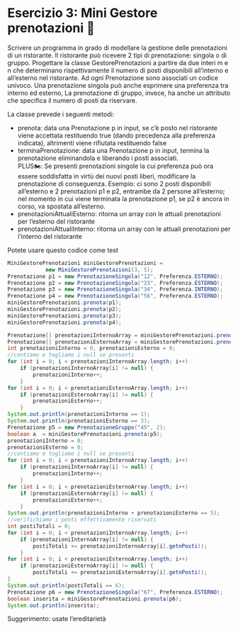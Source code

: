 # Esercizio 3: Mini Gestore prenotazioni 🛵

Scrivere un programma in grado di modellare la gestione delle prenotazioni di un ristorante. Il ristorante può ricevere 2 tipi di prenotazione: singola o di gruppo.
Progettare la classe GestorePrenotazioni a partire da due interi m e n che determinano rispettivamente il numero di posti disponibili all’interno e all’esterno nel ristorante.
Ad ogni Prenotazione sono associati un codice univoco. Una prenotazione singola può anche esprimere una preferenza tra interno ed esterno, La prenotazione di gruppo, invece, ha anche un attributo che specifica il numero di posti da riservare.

La classe prevede i seguenti metodi:

- prenota: data una Prenotazione p in input, se c’è posto nel ristorante viene accettata restituendo true (dando precedenza alla preferenza indicata), altrimenti viene rifiutata restituendo false
- terminaPrenotazione: data una Prenotazione p in input, termina la prenotazione eliminandola e liberando i posti associati.  
  PLUS🏍: Se presenti prenotazioni singole la cui preferenza può ora essere soddisfatta in virtù dei nuovi posti liberi, modificare la prenotazione di conseguenza.
  Esempio: ci sono 2 posti disponibili all’esterno e 2 prenotazioni p1 e p2, entrambe da 2 persone all’esterno; nel momento in cui viene terminata la prenotazione p1, se p2 è ancora in corso, va spostata all’esterno.
- prenotazioniAttualiEsterno: ritorna un array con le attuali prenotazioni per l’esterno del ristorante
- prenotazioniAttualiInterno: ritorna un array con le attuali prenotazioni per l’interno del ristorante


Potete usare questo codice come test

```java
MiniGestorePrenotazioni miniGestorePrenotazioni =
            new MiniGestorePrenotazioni(3, 5);
Prenotazione p1 = new PrenotazioneSingola("12", Preferenza.ESTERNO);
Prenotazione p2 = new PrenotazioneSingola("23", Preferenza.ESTERNO);
Prenotazione p3 = new PrenotazioneSingola("34", Preferenza.INTERNO);
Prenotazione p4 = new PrenotazioneSingola("56", Preferenza.ESTERNO);
miniGestorePrenotazioni.prenota(p1);
miniGestorePrenotazioni.prenota(p2);
miniGestorePrenotazioni.prenota(p3);
miniGestorePrenotazioni.prenota(p4);

Prenotazione[] prenotazioniInternoArray = miniGestorePrenotazioni.prenotazioniAttualiInterno();
Prenotazione[] prenotazioniEsternoArray = miniGestorePrenotazioni.prenotazioniAttualiEsterno();
int prenotazioniInterno = 0, prenotazioniEsterno = 0;
//contiamo e togliamo i null se presenti
for (int i = 0; i < prenotazioniInternoArray.length; i++)
    if (prenotazioniInternoArray[i] != null) {
        prenotazioniInterno++;
    }
for (int i = 0; i < prenotazioniEsternoArray.length; i++)
    if (prenotazioniEsternoArray[i] != null) {
        prenotazioniEsterno++;
    }
System.out.println(prenotazioniInterno == 1);
System.out.println(prenotazioniEsterno == 3);
Prenotazione p5 = new PrenotazioneGruppo("45", 2);
boolean a  = miniGestorePrenotazioni.prenota(p5);
prenotazioniInterno = 0;
prenotazioniEsterno = 0;
//contiamo e togliamo i null se presenti
for (int i = 0; i < prenotazioniInternoArray.length; i++)
    if (prenotazioniInternoArray[i] != null) {
        prenotazioniInterno++;
    }
for (int i = 0; i < prenotazioniEsternoArray.length; i++)
    if (prenotazioniEsternoArray[i] != null) {
        prenotazioniEsterno++;
    }
System.out.println(prenotazioniInterno + prenotazioniEsterno == 5);
//verifichiamo i posti effettivamente riservati
int postiTotali = 0;
for (int i = 0; i < prenotazioniInternoArray.length; i++)
    if (prenotazioniInternoArray[i] != null) {
        postiTotali += prenotazioniInternoArray[i].getnPosti();
    }
for (int i = 0; i < prenotazioniEsternoArray.length; i++)
    if (prenotazioniEsternoArray[i] != null) {
        postiTotali += prenotazioniEsternoArray[i].getnPosti();
}
System.out.println(postiTotali == 6);
Prenotazione p6 = new PrenotazioneSingola("67", Preferenza.ESTERNO);
boolean inserita = miniGestorePrenotazioni.prenota(p6);
System.out.println(inserita);
```

Suggerimento: usate l’ereditarietà